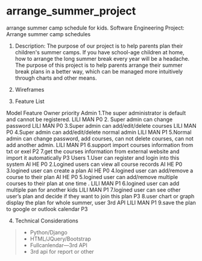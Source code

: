 # arrange_summer_project
arrange summer camp schedule for kids.
Software Engineering Project:   Arrange summer camp schedules

1.	Description:
The purpose of our project is to help parents plan their children's summer camps. If you have school-age children at home, how to arrange the long summer break every year will be a headache. The purpose of this project is to help parents arrange their summer break plans in a better way, which can be managed more intuitively through charts and other means.
2.	Wireframes
       


3.	Feature List

Model	Feature	Owner	priority
	Admin	1.The super administrator is default and cannot be registered.		LILI MAN	P0
		2. Super admin can change password
	LILI MAN	P0
		3.Super admin can add/edit/delete courses	LILI MAN	P0
		4.Super admin can add/edit/delete normal admin	LILI MAN	P1
		5.Normal admin can change password, add courses, can not delete courses, can not add another admin.	LILI MAN	P1
		6.support import courses information from txt or exel		P2
		7.get the courses information from external website and import it automatically		P3
	Users	1.User can register and login into this system	AI HE
	P0
		2.Logined users can view all course records 	AI HE
	P0
		3.logined user can create a plan 	AI HE
	P0
		4.logined user can add/remove a course to their plan 	AI HE
	P0
		5.logined user can add/remove multiple courses to their plan at one time .	LILI MAN	P1
		6.logined user can add multiple pan for another kids	LILI MAN	P1
		7.logined user can see other user’s plan and decide if they want to join this plan		P3
		8.user chart or graph display the plan for whole summer, user 3rd API	LILI MAN	P1
		9.save the plan to google or outlook calendar		P3
						


4.	Technical Considerations
>-	Python/Django
>-	HTML/JQuery/Bootstrap
>-	Fullcanlendar—3rd API	
>-	3rd  api for report or other 





